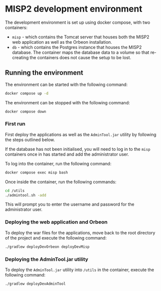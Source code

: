 # MISP2 development environment

The development environment is set up using docker compose, with two containers:

 * `misp` - which contains the Tomcat server that houses both the MISP2 web application
   as well as the Orbeon installation.
 * `db` - which contains the Postgres instance that houses the MISP2 database. The container
   maps the database data to a volume so that re-creating the containers does not cause the
   setup to be lost.

## Running the environment

The environment can be started with the following command:

```bash
docker compose up -d
```

The environment can be stopped with the following command:
```bash
docker compose down
```

### First run

First deploy the applications as well as the `AdminTool.jar` utility by following the steps outlined below.

If the database has not been initialised, you will need to log in to the `misp` containers
once in has started and add the administrator user.

To log into the container, run the following command:

```bash
docker compose exec misp bash
```

Once inside the container, run the following commands:

```bash
cd /utils
./admintool.sh -add
```

This will prompt you to enter the username and password for the administrator user.

### Deploying the web application and Orbeon

To deploy the war files for the applications, move back to the root directory of the project
and execute the following command:

```bash
./gradlew deployDevOrbeon deployDevMisp
```

### Deploying the AdminTool.jar utility

To deploy the `AdminTool.jar` utility into `/utils` in the container, execute the following command:

```bash
./gradlew deployDevAdminTool
```
